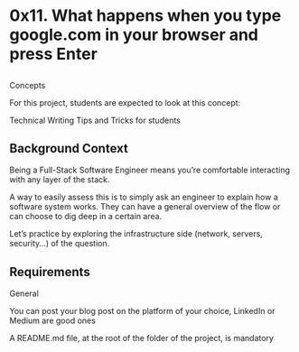 # 0x11. What happens when you type google.com in your browser and press Enter

##
Concepts

For this project, students are expected to look at this concept:

Technical Writing Tips and Tricks for students

## Background Context
Being a Full-Stack Software Engineer means you’re comfortable interacting with any layer of the stack.

A way to easily assess this is to simply ask an engineer to explain how a software system works. They can have a general overview of the flow or can choose to dig deep in a certain area.

Let’s practice by exploring the infrastructure side (network, servers, security…) of the question.

## Requirements

General

You can post your blog post on the platform of your choice, LinkedIn or Medium are good ones

A README.md file, at the root of the folder of the project, is mandatory